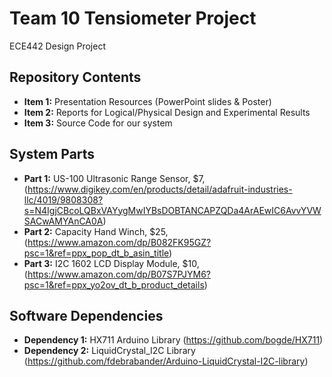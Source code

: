 # Team 10 Tensiometer Project
 ECE442 Design Project

## Repository Contents
- **Item 1:** Presentation Resources (PowerPoint slides & Poster)
- **Item 2:** Reports for Logical/Physical Design and Experimental Results
- **Item 3:** Source Code for our system

## System Parts 
- **Part 1:** US-100 Ultrasonic Range Sensor, $7, (https://www.digikey.com/en/products/detail/adafruit-industries-llc/4019/9808308?s=N4IgjCBcoLQBxVAYygMwIYBsDOBTANCAPZQDa4ArAEwIC6AvvYVWSACwAMYAnCA0A)
- **Part 2:** Capacity Hand Winch, $25, (https://www.amazon.com/dp/B082FK95GZ?psc=1&ref=ppx_pop_dt_b_asin_title)
- **Part 3:** I2C 1602 LCD Display Module, $10, (https://www.amazon.com/dp/B07S7PJYM6?psc=1&ref=ppx_yo2ov_dt_b_product_details)

## Software Dependencies
- **Dependency 1:** HX711 Arduino Library (https://github.com/bogde/HX711)
- **Dependency 2:** LiquidCrystal_I2C Library (https://github.com/fdebrabander/Arduino-LiquidCrystal-I2C-library)